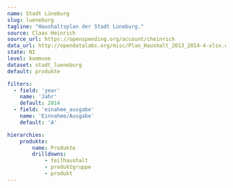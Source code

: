 ```yaml
---
name: Stadt Lüneburg
slug: lueneburg
tagline: "Haushaltsplan der Stadt Lüneburg."
source: Claas Heinrich
source_url: https://openspending.org/account/cheinrich
data_url: http://opendatalabs.org/misc/Plan_Haushalt_2013_2014-4-xlsx.csv 
state: NI
level: kommune
dataset: stadt_lueneburg
default: produkte

filters:
  - field: 'year'
    name: 'Jahr'
    default: 2014
  - field: 'einahme_ausgabe'
    name: 'Einnahme/Ausgabe'
    default: 'A'

hierarchies:
    produkte:
        name: Produkte
        drilldowns:
            - teilhaushalt
            - produktgruppe
            - produkt
---
```

